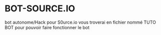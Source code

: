 # BOT-SOURCE.IO
bot autonome/Hack pour S0urce.io 
vous troverai en fichier nommé TUTO BOT pour pouvoir faire fonctionner le bot 

